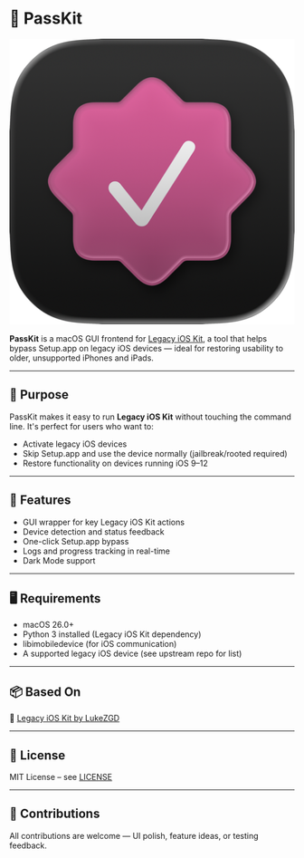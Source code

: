 # 🧾 PassKit

![PassKit Logo](https://github.com/VelisCore/PassKit/blob/main/PassKit/Assets.xcassets/AppIcon.appiconset/512@1x.png?raw=true)

**PassKit** is a macOS GUI frontend for [Legacy iOS Kit](https://github.com/LukeZGD/Legacy-iOS-Kit), a tool that helps bypass Setup.app on legacy iOS devices — ideal for restoring usability to older, unsupported iPhones and iPads.

---

## 🎯 Purpose

PassKit makes it easy to run **Legacy iOS Kit** without touching the command line. It's perfect for users who want to:

- Activate legacy iOS devices
- Skip Setup.app and use the device normally (jailbreak/rooted required)
- Restore functionality on devices running iOS 9–12

---

## 🧰 Features

- GUI wrapper for key Legacy iOS Kit actions  
- Device detection and status feedback  
- One-click Setup.app bypass  
- Logs and progress tracking in real-time  
- Dark Mode support  

---

## 🖥 Requirements

- macOS 26.0+  
- Python 3 installed (Legacy iOS Kit dependency)  
- libimobiledevice (for iOS communication)  
- A supported legacy iOS device (see upstream repo for list)  

---

## 📦 Based On

🔗 [Legacy iOS Kit by LukeZGD](https://github.com/LukeZGD/Legacy-iOS-Kit)

---

## 📜 License

MIT License – see [LICENSE](https://github.com/VelisCore/PassKit/blob/main/LICENSE)

---

## 🤝 Contributions

All contributions are welcome — UI polish, feature ideas, or testing feedback.

